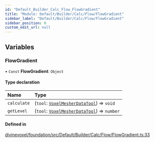 ```yaml
---
id: "Default_Builder_Calc_Flow_FlowGradient"
title: "Module: Default/Builder/Calc/Flow/FlowGradient"
sidebar_label: "Default/Builder/Calc/Flow/FlowGradient"
sidebar_position: 0
custom_edit_url: null
---
```


## Variables

### FlowGradient

• `Const` **FlowGradient**: `Object`

#### Type declaration

| Name | Type |
| :------ | :------ |
| `calculate` | (`tool`: [`VoxelMesherDataTool`](../classes/Default_Builder_Tools_VoxelMesherDataTool.VoxelMesherDataTool.md)) => `void` |
| `getLevel` | (`tool`: [`VoxelMesherDataTool`](../classes/Default_Builder_Tools_VoxelMesherDataTool.VoxelMesherDataTool.md)) => `number` |

#### Defined in

[divinevoxel/foundation/src/Default/Builder/Calc/Flow/FlowGradient.ts:33](https://github.com/lucasdamianjohnson/DivineVoxelEngine/blob/596fa7391478620ed460dfb4856ff0a763b91c49/divinevoxel/foundation/src/Default/Builder/Calc/Flow/FlowGradient.ts#L33)
